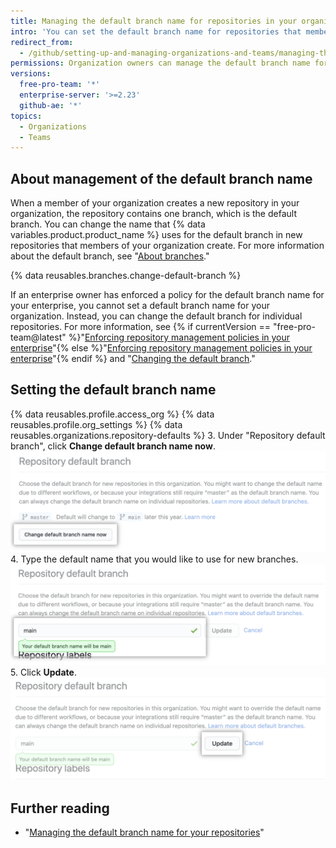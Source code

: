 ```yaml
---
title: Managing the default branch name for repositories in your organization
intro: 'You can set the default branch name for repositories that members create in your organization on {% data variables.product.product_location %}.'
redirect_from:
  - /github/setting-up-and-managing-organizations-and-teams/managing-the-default-branch-name-for-repositories-in-your-organization
permissions: Organization owners can manage the default branch name for new repositories in the organization.
versions:
  free-pro-team: '*'
  enterprise-server: '>=2.23'
  github-ae: '*'
topics:
  - Organizations
  - Teams
---
```


## About management of the default branch name

When a member of your organization creates a new repository in your organization, the repository contains one branch, which is the default branch. You can change the name that {% data variables.product.product_name %} uses for the default branch in new repositories that members of your organization create. For more information about the default branch, see "[About branches](/github/collaborating-with-issues-and-pull-requests/about-branches#about-the-default-branch)."

{% data reusables.branches.change-default-branch %}

If an enterprise owner has enforced a policy for the default branch name for your enterprise, you cannot set a default branch name for your organization. Instead, you can change the default branch for individual repositories. For more information, see {% if currentVersion == "free-pro-team@latest" %}"[Enforcing repository management policies in your enterprise](/github/setting-up-and-managing-your-enterprise/enforcing-repository-management-policies-in-your-enterprise-account#enforcing-a-policy-on-the-default-branch-name)"{% else %}"[Enforcing repository management policies in your enterprise](/admin/policies/enforcing-repository-management-policies-in-your-enterprise#enforcing-a-policy-on-the-default-branch-name)"{% endif %} and "[Changing the default branch](/github/administering-a-repository/changing-the-default-branch)."

## Setting the default branch name

{% data reusables.profile.access_org %}
{% data reusables.profile.org_settings %}
{% data reusables.organizations.repository-defaults %}
3. Under "Repository default branch", click **Change default branch name now**.
    ![Override button](/assets/images/help/organizations/repo-default-name-button.png)
4. Type the default name that you would like to use for new branches.
    ![Text box for entering default name](/assets/images/help/organizations/repo-default-name-text.png)
5. Click **Update**.
    ![Update button](/assets/images/help/organizations/repo-default-name-update.png)

## Further reading

- "[Managing the default branch name for your repositories](/github/setting-up-and-managing-your-github-user-account/managing-the-default-branch-name-for-your-repositories)"
